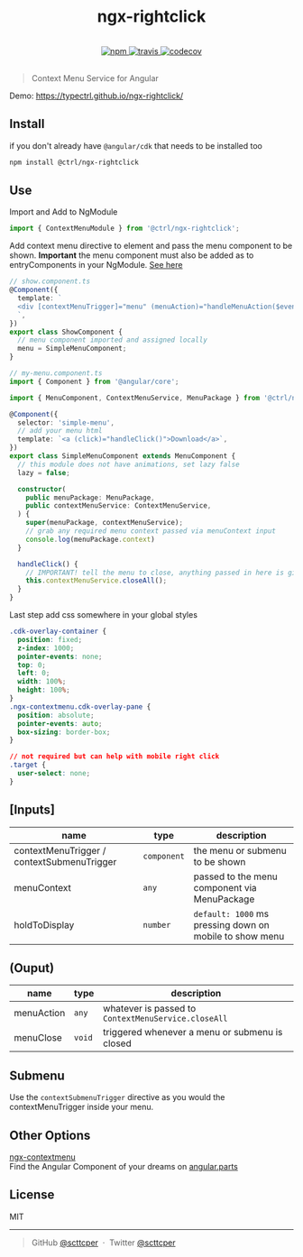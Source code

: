 <div align="center">
  <h1>ngx-rightclick</h1>
  <br>
  <a href="https://www.npmjs.com/package/@ctrl/ngx-rightclick">
    <img src="https://img.shields.io/npm/v/@ctrl/ngx-rightclick.svg" alt="npm">
  </a>
  <a href="https://travis-ci.org/TypeCtrl/ngx-rightclick">
    <img src="https://img.shields.io/travis/TypeCtrl/ngx-rightclick/master.svg" alt="travis">
  </a>
  <a href="https://codecov.io/github/typectrl/ngx-rightclick">
    <img src="https://img.shields.io/codecov/c/github/typectrl/ngx-rightclick.svg" alt="codecov">
  </a>
  <br>
  <br>
</div>

> Context Menu Service for Angular 

Demo: https://typectrl.github.io/ngx-rightclick/

## Install
if you don't already have `@angular/cdk` that needs to be installed too
```sh
npm install @ctrl/ngx-rightclick
```

## Use
Import and Add to NgModule
```ts
import { ContextMenuModule } from '@ctrl/ngx-rightclick';
```

Add context menu directive to element and pass the menu component to be shown. __Important__ the menu component must also be added as to entryComponents in your NgModule. [See here](https://github.com/TypeCtrl/ngx-rightclick/blob/2d9d0430e1e762e202d39dbad79da6bdaea1db23/src/app/app.module.ts#L47-L53)
```ts
// show.component.ts
@Component({
  template: `
  <div [contextMenuTrigger]="menu" (menuAction)="handleMenuAction($event)">Right Click</div>
  `,
})
export class ShowComponent {
  // menu component imported and assigned locally
  menu = SimpleMenuComponent;
}
```

```ts
// my-menu.component.ts
import { Component } from '@angular/core';

import { MenuComponent, ContextMenuService, MenuPackage } from '@ctrl/ngx-rightclick';

@Component({
  selector: 'simple-menu',
  // add your menu html
  template: `<a (click)="handleClick()">Download</a>`,
})
export class SimpleMenuComponent extends MenuComponent {
  // this module does not have animations, set lazy false
  lazy = false;

  constructor(
    public menuPackage: MenuPackage,
    public contextMenuService: ContextMenuService,
  ) {
    super(menuPackage, contextMenuService);
    // grab any required menu context passed via menuContext input
    console.log(menuPackage.context)
  }

  handleClick() {
    // IMPORTANT! tell the menu to close, anything passed in here is given to (menuAction)
    this.contextMenuService.closeAll();
  }
}
```

Last step add css somewhere in your global styles
```css
.cdk-overlay-container {
  position: fixed;
  z-index: 1000;
  pointer-events: none;
  top: 0;
  left: 0;
  width: 100%;
  height: 100%;
}
.ngx-contextmenu.cdk-overlay-pane {
  position: absolute;
  pointer-events: auto;
  box-sizing: border-box;
}

// not required but can help with mobile right click
.target {
  user-select: none;
}
```

## [Inputs]

| name                                       | type        | description                                             |
| ------------------------------------------ | ----------- | ------------------------------------------------------- |
| contextMenuTrigger / contextSubmenuTrigger | `component` | the menu or submenu to be shown                         |
| menuContext                                | `any`       | passed to the menu component via MenuPackage            |
| holdToDisplay                              | `number`    | `default: 1000` ms pressing down on mobile to show menu |

## (Ouput)

| name       | type   | description                                         |
| ---------- | ------ | --------------------------------------------------- |
| menuAction | `any`  | whatever is passed to `ContextMenuService.closeAll` |
| menuClose  | `void` | triggered whenever a menu or submenu is closed      |


## Submenu
Use the `contextSubmenuTrigger` directive as you would the contextMenuTrigger inside your menu. 

## Other Options
[ngx-contextmenu](https://github.com/isaacplmann/ngx-contextmenu)  
Find the Angular Component of your dreams on [angular.parts](https://angular.parts/)

## License
MIT

---

> GitHub [@scttcper](https://github.com/scttcper) &nbsp;&middot;&nbsp;
> Twitter [@scttcper](https://twitter.com/scttcper)
